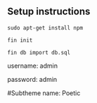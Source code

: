 ## Setup instructions

```sudo apt-get install npm```

```fin init```

```fin db import db.sql```

username: admin

password: admin

#Subtheme name: Poetic

